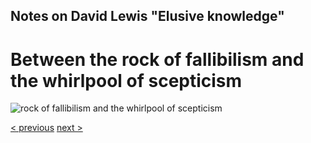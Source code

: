 
##  Notes on David Lewis "Elusive knowledge"

# Between the rock of fallibilism and the whirlpool of scepticism

![rock of fallibilism and the whirlpool of scepticism](https://github.com/siglun/term-paper-autumn-2024/blob/main/L1013235-010.jpeg)

[< previous](04_rules-for-not-ignoring.md)  [next >](01_fallibilism-and-scepticism.md)

